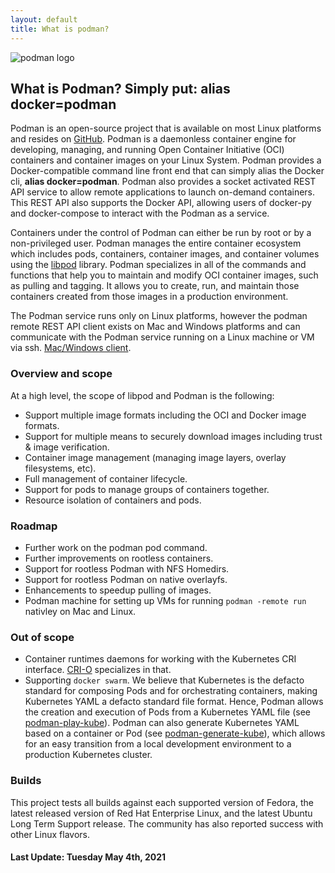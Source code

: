 ```yaml
---
layout: default
title: What is podman?
---
```

<head>
<link rel="shortcut icon" type="image/x-icon" href="/images/favicon.ico">
</head>

![podman logo](/images/podman.svg)

## What is Podman? Simply put: **alias docker=podman**

Podman is an open-source project that is available on most Linux platforms and resides on [GitHub](https://github.com/containers/podman). Podman is a daemonless container engine for developing, managing, and running Open Container Initiative (OCI) containers and container images on your Linux System. Podman provides a Docker-compatible command line front end that can simply alias the Docker cli, **alias docker=podman**.  Podman also provides a socket activated REST API service to allow remote applications to launch on-demand containers. This REST API also supports the Docker API, allowing users of docker-py and docker-compose to interact with the Podman as a service.

Containers under the control of Podman can either be run by root or by a non-privileged user. Podman manages the entire container ecosystem which includes pods, containers, container images, and container volumes using the [libpod](https://github.com/containers/podman) library. Podman specializes in all of the commands and functions that help you to maintain and modify OCI container images, such as pulling and tagging. It allows you to create, run, and maintain those containers created from those images in a production environment.  

The Podman service runs only on Linux platforms, however the podman remote REST API client exists on Mac and Windows platforms and can communicate with the Podman service running on a Linux machine or VM via ssh. [Mac/Windows client](https://github.com/containers/podman/blob/main/docs/tutorials/mac_win_client.md).

### Overview and scope

At a high level, the scope of libpod and Podman is the following:

*   Support multiple image formats including the OCI and Docker image formats.
*   Support for multiple means to securely download images including trust & image verification.
*   Container image management (managing image layers, overlay filesystems, etc).
*   Full management of container lifecycle.
*   Support for pods to manage groups of containers together.
*   Resource isolation of containers and pods.

### Roadmap

*   Further work on the podman pod command.
*   Further improvements on rootless containers.
*   Support for rootless Podman with NFS Homedirs.
*   Support for rootless Podman on native overlayfs.
*   Enhancements to speedup pulling of images.
*   Podman machine for setting up VMs for running `podman -remote run` nativley on Mac and Linux.

### Out of scope

*   Container runtimes daemons for working with the Kubernetes CRI interface. [CRI-O](https://github.com/kubernetes-sigs/cri-o) specializes in that.
*   Supporting `docker swarm`. We believe that Kubernetes is the defacto standard for composing Pods and for orchestrating containers, making Kubernetes YAML a defacto standard file format. Hence, Podman allows the creation and execution of Pods from a Kubernetes YAML file (see [podman-play-kube](https://github.com/containers/podman/blob/main/docs/source/markdown/podman-play-kube.1.md)). Podman can also generate Kubernetes YAML based on a container or Pod (see [podman-generate-kube](https://github.com/containers/podman/blob/main/docs/source/markdown/podman-generate-kube.1.md)), which allows for an easy transition from a local development environment to a production Kubernetes cluster.

### Builds

This project tests all builds against each supported version of Fedora, the latest released version of Red Hat Enterprise Linux, and the latest Ubuntu Long Term Support release. The community has also reported success with other Linux flavors.

#### Last Update: Tuesday May 4th, 2021
